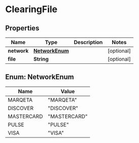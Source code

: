
# ClearingFile

## Properties
Name | Type | Description | Notes
------------ | ------------- | ------------- | -------------
**network** | [**NetworkEnum**](#NetworkEnum) |  |  [optional]
**file** | **String** |  |  [optional]


<a name="NetworkEnum"></a>
## Enum: NetworkEnum
Name | Value
---- | -----
MARQETA | &quot;MARQETA&quot;
DISCOVER | &quot;DISCOVER&quot;
MASTERCARD | &quot;MASTERCARD&quot;
PULSE | &quot;PULSE&quot;
VISA | &quot;VISA&quot;



